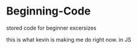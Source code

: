 Beginning-Code
==============

stored code for beginner excersizes

this is what kevin is making me do right now.
in JS
